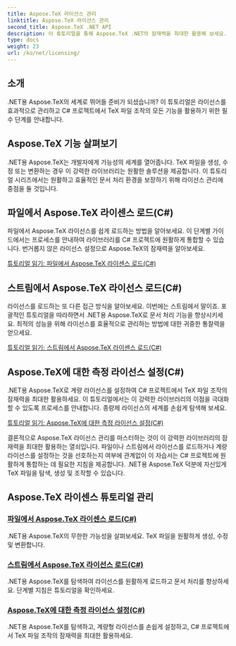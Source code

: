 ```yaml
---
title: Aspose.TeX 라이선스 관리
linktitle: Aspose.TeX 라이선스 관리
second_title: Aspose.TeX .NET API
description: 이 튜토리얼을 통해 Aspose.TeX .NET의 잠재력을 최대한 활용해 보세요. 라이센스를 관리하고, 문서 처리를 강화하고, 무한한 가능성을 탐색하는 방법을 알아보세요.
type: docs
weight: 23
url: /ko/net/licensing/
---
```

## 소개

.NET용 Aspose.TeX의 세계로 뛰어들 준비가 되셨습니까? 이 튜토리얼은 라이선스를 효과적으로 관리하고 C# 프로젝트에서 TeX 파일 조작의 모든 기능을 활용하기 위한 필수 단계를 안내합니다.

## Aspose.TeX 기능 살펴보기

.NET용 Aspose.TeX는 개발자에게 가능성의 세계를 열어줍니다. TeX 파일을 생성, 수정 또는 변환하는 경우 이 강력한 라이브러리는 원활한 솔루션을 제공합니다. 이 튜토리얼 시리즈에서는 원활하고 효율적인 문서 처리 환경을 보장하기 위해 라이선스 관리에 중점을 둘 것입니다.

## 파일에서 Aspose.TeX 라이센스 로드(C#)

파일에서 Aspose.TeX 라이선스를 쉽게 로드하는 방법을 알아보세요. 이 단계별 가이드에서는 프로세스를 안내하여 라이브러리를 C# 프로젝트에 원활하게 통합할 수 있습니다. 번거롭지 않은 라이선스 설정으로 Aspose.TeX의 잠재력을 알아보세요.

[튜토리얼 읽기: 파일에서 Aspose.TeX 라이센스 로드(C#)](./load-license-from-file-csharp/)

## 스트림에서 Aspose.TeX 라이선스 로드(C#)

라이선스를 로드하는 또 다른 접근 방식을 알아보세요. 이번에는 스트림에서 말이죠. 포괄적인 튜토리얼을 따라하면서 .NET용 Aspose.TeX로 문서 처리 기능을 향상시키세요. 최적의 성능을 위해 라이선스를 효율적으로 관리하는 방법에 대한 귀중한 통찰력을 얻으세요.

[튜토리얼 읽기: 스트림에서 Aspose.TeX 라이센스 로드(C#)](./load-license-from-stream-csharp/)

## Aspose.TeX에 대한 측정 라이선스 설정(C#)

.NET용 Aspose.TeX로 계량 라이선스를 설정하여 C# 프로젝트에서 TeX 파일 조작의 잠재력을 최대한 활용하세요. 이 튜토리얼에서는 이 강력한 라이브러리의 이점을 극대화할 수 있도록 프로세스를 안내합니다. 종량제 라이선스의 세계를 손쉽게 탐색해 보세요.

[튜토리얼 읽기: Aspose.TeX에 대한 측정 라이선스 설정(C#)](./set-metered-license-csharp/)

결론적으로 Aspose.TeX 라이선스 관리를 마스터하는 것이 이 강력한 라이브러리의 잠재력을 최대한 활용하는 열쇠입니다. 파일이나 스트림에서 라이선스를 로드하거나 계량 라이선스를 설정하는 것을 선호하는지 여부에 관계없이 이 자습서는 C# 프로젝트에 원활하게 통합하는 데 필요한 지침을 제공합니다. .NET용 Aspose.TeX 덕분에 자신있게 TeX 파일을 탐색, 생성 및 조작할 수 있습니다.
## Aspose.TeX 라이센스 튜토리얼 관리
### [파일에서 Aspose.TeX 라이센스 로드(C#)](./load-license-from-file-csharp/)
.NET용 Aspose.TeX의 무한한 가능성을 살펴보세요. TeX 파일을 원활하게 생성, 수정 및 변환합니다.
### [스트림에서 Aspose.TeX 라이선스 로드(C#)](./load-license-from-stream-csharp/)
.NET용 Aspose.TeX를 탐색하여 라이선스를 원활하게 로드하고 문서 처리를 향상하세요. 단계별 지침은 튜토리얼을 확인하세요.
### [Aspose.TeX에 대한 측정 라이선스 설정(C#)](./set-metered-license-csharp/)
.NET용 Aspose.TeX를 탐색하고, 계량형 라이선스를 손쉽게 설정하고, C# 프로젝트에서 TeX 파일 조작의 잠재력을 최대한 활용하세요.